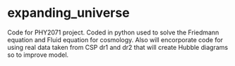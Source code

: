 # expanding_universe
Code for PHY2071 project. Coded in python used to solve the Friedmann equation and Fluid equation for cosmology. 
Also will encorporate code for using real data taken from CSP dr1 and dr2 that will create Hubble diagrams so to improve model.
